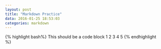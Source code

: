 ```yaml
---
layout: post
title: "Markdown Practice"
data: 2016-01-25 18:53:03
categories: markdown
---
```


{% highlight bash%}
This should be a code block
1
2
3
4
5
{% endhighlight %}
